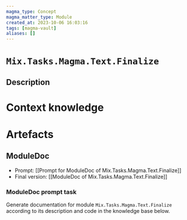 ```yaml
---
magma_type: Concept
magma_matter_type: Module
created_at: 2023-10-06 16:03:16
tags: [magma-vault]
aliases: []
---
```

# `Mix.Tasks.Magma.Text.Finalize`

## Description

<!--
What is a `Mix.Tasks.Magma.Text.Finalize`?

Your knowledge about the module, i.e. facts, problems and properties etc.
-->


# Context knowledge

<!--
This section should include background knowledge needed for the model to create a proper response, i.e. information it does not know either because of the knowledge cut-off date or unpublished knowledge.

Write it down right here in a subsection or use a transclusion. If applicable, specify source information that the model can use to generate a reference in the response.
-->




# Artefacts

## ModuleDoc

- Prompt: [[Prompt for ModuleDoc of Mix.Tasks.Magma.Text.Finalize]]
- Final version: [[ModuleDoc of Mix.Tasks.Magma.Text.Finalize]]

### ModuleDoc prompt task

Generate documentation for module `Mix.Tasks.Magma.Text.Finalize` according to its description and code in the knowledge base below.
